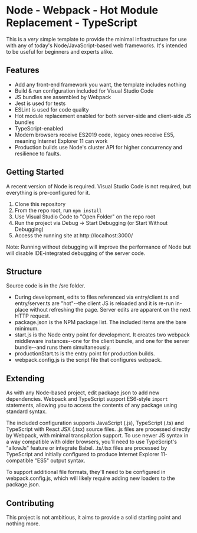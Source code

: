 # Node - Webpack - Hot Module Replacement - TypeScript

This is a _very_ simple template to provide the minimal infrastructure for use with any of today's Node/JavaScript-based web frameworks.
It's intended to be useful for beginners and experts alike.

## Features

- Add any front-end framework you want, the template includes nothing
- Build & run configuration included for Visual Studio Code
- JS bundles are assembled by Webpack
- Jest is used for tests
- ESLint is used for code quality
- Hot module replacement enabled for both server-side and client-side JS bundles
- TypeScript-enabled
- Modern browsers receive ES2019 code, legacy ones receive ES5, meaning Internet Explorer 11 can work
- Production builds use Node's cluster API for higher concurrency and resilience to faults.

## Getting Started

A recent version of Node is required.
Visual Studio Code is not required, but everything is pre-configured for it.

1. Clone this repository
1. From the repo root, run `npm install`
1. Use Visual Studio Code to "Open Folder" on the repo root
1. Run the project via Debug -> Start Debugging (or Start Without Debugging)
1. Access the running site at http://localhost:3000/

Note: Running without debugging will improve the performance of Node but will disable IDE-integrated debugging of the server code.

## Structure

Source code is in the /src folder.

- During development, edits to files referenced via entry/client.ts and entry/server.ts are "hot"--the client JS is reloaded and it is re-run in-place without refreshing the page.  Server edits are apparent on the next HTTP request.
- package.json is the NPM package list.  The included items are the bare minimum.
- start.js is the Node entry point for development.  It creates two webpack middleware instances--one for the client bundle, and one for the server bundle--and runs them simultaneously.
- productionStart.ts is the entry point for production builds.
- webpack.config.js is the script file that configures webpack.

## Extending

As with any Node-based project, edit package.json to add new dependencies.
Webpack and TypeScript support ES6-style `import` statements, allowing you to access the contents of any package using standard syntax.

The included configuration supports JavaScript (.js), TypeScript (.ts) and TypeScript with React JSX (.tsx) source files.
.js files are processed directly by Webpack, with minimal transpilation support.
To use newer JS syntax in a way compatible with older browsers, you'll need to use TypeScript's "allowJs" feature or integrate Babel.
.ts/.tsx files are processed by TypeScript and initially configured to produce Internet Explorer 11-compatible "ES5" output syntax.

To support additional file formats, they'll need to be configured in webpack.config.js, which will likely require adding new loaders to the package.json.

## Contributing

This project is not ambitious, it aims to provide a solid starting point and nothing more.
